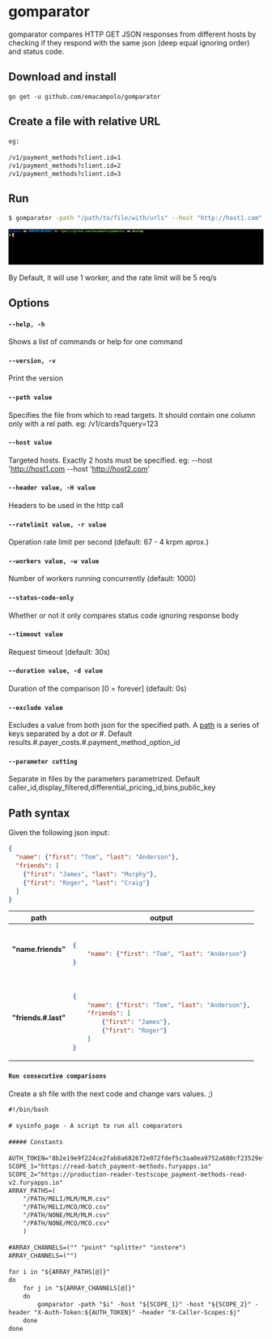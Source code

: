 # gomparator

gomparator compares HTTP GET JSON responses from different hosts by checking if they respond with the same json (deep equal ignoring order) and status code.

## Download and install

    go get -u github.com/emacampolo/gomparator

## Create a file with relative URL

    eg:

    /v1/payment_methods?client.id=1
    /v1/payment_methods?client.id=2
    /v1/payment_methods?client.id=3

## Run

```sh
$ gomparator -path "/path/to/file/with/urls" --host "http://host1.com" --host "http://host2.com" -H "X-Auth-Token: abc"
```
![](example.gif)

By Default, it will use 1 worker, and the rate limit will be 5 req/s

## Options

#### `--help, -h`
Shows a list of commands or help for one command

#### `--version, -v`
Print the version

#### `--path value`
Specifies the file from which to read targets. It should contain one column only with a rel path. eg: /v1/cards?query=123

#### `--host value`
Targeted hosts. Exactly 2 hosts must be specified. eg: --host 'http://host1.com --host 'http://host2.com'

#### `--header value, -H value`
Headers to be used in the http call

#### `--ratelimit value, -r value`
Operation rate limit per second (default: 67 - 4 krpm aprox.)

#### `--workers value, -w value`
Number of workers running concurrently (default: 1000)

#### `--status-code-only`
Whether or not it only compares status code ignoring response body

#### `--timeout value`
Request timeout (default: 30s)

#### `--duration value, -d value`
Duration of the comparison [0 = forever] (default: 0s)

#### `--exclude value`
Excludes a value from both json for the specified path. A [path](#path-syntax) is a series of keys separated by a dot or #. Default results.#.payer_costs.#.payment_method_option_id

#### `--parameter cutting`
Separate in files by the parameters parametrized. Default caller_id,display_filtered,differential_pricing_id,bins,public_key

## Path syntax

Given the following json input:

```json
{
  "name": {"first": "Tom", "last": "Anderson"},
  "friends": [
	{"first": "James", "last": "Murphy"},
	{"first": "Roger", "last": "Craig"}
  ]
}
```

<table>
<thead><tr><th>path</th><th>output</th></tr></thead>
<tbody>
<tr><td><b>"name.friends"</b></td><td>

```json

{
    "name": {"first": "Tom", "last": "Anderson"}
}

```
</td></tr>
<tr><td><b>"friends.#.last"</b></td><td>

```json

{
    "name": {"first": "Tom", "last": "Anderson"},
    "friends": [
        {"first": "James"},
        {"first": "Roger"}
    ]
}

```

</td></tr>

</tbody></table>

#### `Run consecutive comparisons`
Create a sh file with the next code and change vars values. ;) 

```console
#!/bin/bash

# sysinfo_page - A script to run all comparators

##### Constants

AUTH_TOKEN="8b2e19e9f224ce2fab8a682672e072fdef5c3aa0ea9752a680cf23529ef2b293"
SCOPE_1="https://read-batch_payment-methods.furyapps.io"
SCOPE_2="https://production-reader-testscope_payment-methods-read-v2.furyapps.io"
ARRAY_PATHS=(
	"/PATH/MELI/MLM/MLM.csv"
	"/PATH/MELI/MCO/MCO.csv"
	"/PATH/NONE/MLM/MLM.csv"
	"/PATH/NONE/MCO/MCO.csv"
	) 

#ARRAY_CHANNELS=("" "point" "splitter" "instore")
ARRAY_CHANNELS=("")

for i in "${ARRAY_PATHS[@]}"
do
	for j in "${ARRAY_CHANNELS[@]}"
	do
		gomparator -path "$i" -host "${SCOPE_1}" -host "${SCOPE_2}" -header "X-Auth-Token:${AUTH_TOKEN}" -header "X-Caller-Scopes:$j"
	done
done

```